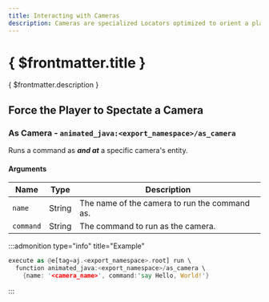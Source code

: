 ```yaml
---
title: Interacting with Cameras
description: Cameras are specialized Locators optimized to orient a player's screen, and can be used to create cutscenes, custom player perspectives, and more. This page explains how to interact with Cameras in your Rig Instance using commands.
---
```


# { $frontmatter.title }

{ $frontmatter.description }

## Force the Player to Spectate a Camera

### As Camera - `animated_java:<export_namespace>/as_camera`

Runs a command as **_and at_** a specific camera's entity.

#### Arguments

| Name      | Type   | Description                                   |
| --------- | ------ | --------------------------------------------- |
| `name`    | String | The name of the camera to run the command as. |
| `command` | String | The command to run as the camera.             |

:::admonition type="info" title="Example"

```rust title=Running a command as a camera | copy
execute as @e[tag=aj.<export_namespace>.root] run \
  function animated_java:<export_namespace>/as_camera \
    {name: '<camera_name>', command:'say Hello, World!'}
```

:::
